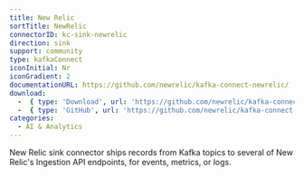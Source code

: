 ```yaml
---
title: New Relic
sortTitle: NewRelic
connectorID: kc-sink-newrelic
direction: sink
support: community
type: kafkaConnect
iconInitial: Nr
iconGradient: 2
documentationURL: https://github.com/newrelic/kafka-connect-newrelic/
download:
  -  { type: 'Download', url: 'https://github.com/newrelic/kafka-connect-newrelic/releases' }
  -  { type: 'GitHub', url: 'https://github.com/newrelic/kafka-connect-newrelic/' }
categories:
  - AI & Analytics
---
```

New Relic sink connector ships records from Kafka topics to several of New Relic's Ingestion API endpoints, for events, metrics, or logs.

